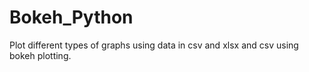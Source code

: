 # Bokeh_Python

Plot different types of graphs using data in csv and xlsx and csv using bokeh plotting.

